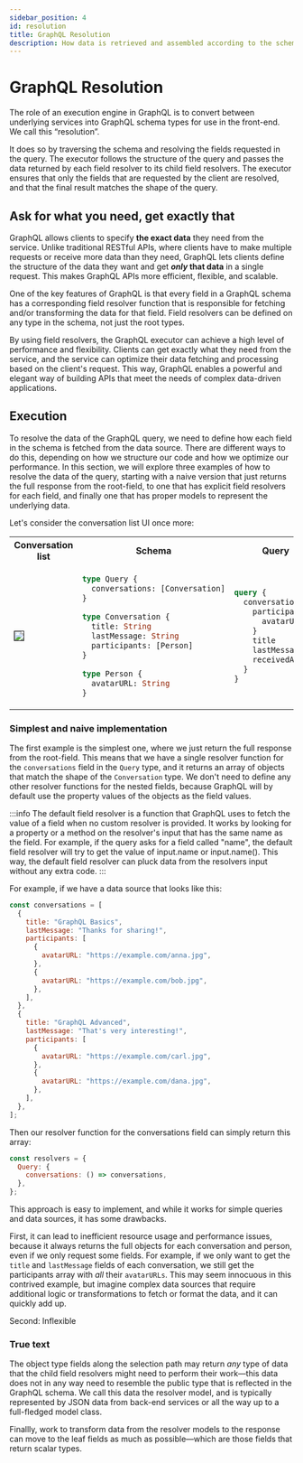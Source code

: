 ```yaml
---
sidebar_position: 4
id: resolution
title: GraphQL Resolution
description: How data is retrieved and assembled according to the schema and requests
---
```


# GraphQL Resolution

The role of an execution engine in GraphQL is to convert between underlying services into GraphQL schema types for use in the front-end. We call this “resolution”.

It does so by traversing the schema and resolving the fields requested in the query. The executor follows the structure of the query and passes the data returned by each field resolver to its child field resolvers. The executor ensures that only the fields that are requested by the client are resolved, and that the final result matches the shape of the query.

## Ask for what you need, get exactly that

GraphQL allows clients to specify **the exact data** they need from the service. Unlike traditional RESTful APIs, where clients have to make multiple requests or receive more data than they need, GraphQL lets clients define the structure of the data they want and get **_only_ that data** in a single request. This makes GraphQL APIs more efficient, flexible, and scalable.

One of the key features of GraphQL is that every field in a GraphQL schema has a corresponding field resolver function that is responsible for fetching and/or transforming the data for that field. Field resolvers can be defined on any type in the schema, not just the root types.

By using field resolvers, the GraphQL executor can achieve a high level of performance and flexibility. Clients can get exactly what they need from the service, and the service can optimize their data fetching and processing based on the client's request. This way, GraphQL enables a powerful and elegant way of building APIs that meet the needs of complex data-driven applications.

## Execution

To resolve the data of the GraphQL query, we need to define how each field in the schema is fetched from the data source. There are different ways to do this, depending on how we structure our code and how we optimize our performance. In this section, we will explore three examples of how to resolve the data of the query, starting with a naive version that just returns the full response from the root-field, to one that has explicit field resolvers for each field, and finally one that has proper models to represent the underlying data.

Let's consider the conversation list UI once more:

<table>
<tr>
<th>Conversation list</th>
<th>Schema</th>
<th>Query</th>
</tr>
<tr>
<td>
<img src={require("./images/SmallChatList.png").default} border="1" />
</td>
<td>

```graphql
type Query {
  conversations: [Conversation]
}

type Conversation {
  title: String
  lastMessage: String
  participants: [Person]
}

type Person {
  avatarURL: String
}
```

</td>
<td>

```graphql
query {
  conversations {
    participants {
      avatarUrl
    }
    title
    lastMessage
    receivedAt
  }
}
```

</td>
</tr>
</table>

### Simplest and naive implementation

The first example is the simplest one, where we just return the full response from the root-field. This means that we have a single resolver function for the `conversations` field in the `Query` type, and it returns an array of objects that match the shape of the `Conversation` type. We don't need to define any other resolver functions for the nested fields, because GraphQL will by default use the property values of the objects as the field values.

:::info
The default field resolver is a function that GraphQL uses to fetch the value of a field when no custom resolver is provided. It works by looking for a property or a method on the resolver's input that has the same name as the field. For example, if the query asks for a field called "name", the default field resolver will try to get the value of input.name or input.name(). This way, the default field resolver can pluck data from the resolvers input without any extra code.
:::

For example, if we have a data source that looks like this:

```js
const conversations = [
  {
    title: "GraphQL Basics",
    lastMessage: "Thanks for sharing!",
    participants: [
      {
        avatarURL: "https://example.com/anna.jpg",
      },
      {
        avatarURL: "https://example.com/bob.jpg",
      },
    ],
  },
  {
    title: "GraphQL Advanced",
    lastMessage: "That's very interesting!",
    participants: [
      {
        avatarURL: "https://example.com/carl.jpg",
      },
      {
        avatarURL: "https://example.com/dana.jpg",
      },
    ],
  },
];
```

Then our resolver function for the conversations field can simply return this array:

```js
const resolvers = {
  Query: {
    conversations: () => conversations,
  },
};
```

This approach is easy to implement, and while it works for simple queries and data sources, it has some drawbacks.

First, it can lead to inefficient resource usage and performance issues, because it always returns the full objects for each conversation and person, even if we only request some fields. For example, if we only want to get the `title` and `lastMessage` fields of each conversation, we still get the participants array with _all_ their `avatarURLs`. This may seem innocuous in this contrived example, but imagine complex data sources that require additional logic or transformations to fetch or format the data, and it can quickly add up.

Second: Inflexible

### True text

The object type fields along the selection path may return _any_ type of data that the child field resolvers might need to perform their work—this data does not in any way need to resemble the public type that is reflected in the GraphQL schema. We call this data the resolver model, and is typically represented by JSON data from back-end services or all the way up to a full-fledged model class.

Finallly, work to transform data from the resolver models to the response can move to the leaf fields as much as possible—which are those fields that return scalar types.
